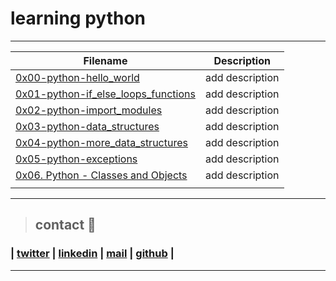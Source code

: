 # learning python
---
| **Filename** | **Description** |
|---|---|
| [0x00-python-hello_world](./https://github.com/ricardo1470/holbertonschool-higher_level_programming/tree/master/0x00-python-hello_world) | add description  |
| [0x01-python-if_else_loops_functions](./https://github.com/ricardo1470/holbertonschool-higher_level_programming/tree/master/0x01-python-if_else_loops_functions) | add description  |
| [0x02-python-import_modules](./https://github.com/ricardo1470/holbertonschool-higher_level_programming/tree/master/0x02-python-import_modules) | add description  |
| [0x03-python-data_structures](./https://github.com/ricardo1470/holbertonschool-higher_level_programming/tree/master/0x03-python-data_structures) | add description  |
| [0x04-python-more_data_structures](./https://github.com/ricardo1470/holbertonschool-higher_level_programming/tree/master/0x04-python-more_data_structures) | add description  |
| [0x05-python-exceptions](./https://github.com/ricardo1470/holbertonschool-higher_level_programming/tree/master/0x05-python-exceptions) | add description  |
| [0x06. Python - Classes and Objects](./) | add description  |
|   |   |

---
> ## contact 💬

### | [twitter](https://twitter.com/RICARDO1470) | [linkedin](https://www.linkedin.com/in/ricardo-alfonso-camayo/) | [mail](1466@holbertonschool.com) | [github](https://github.com/ricardo1470/README/blob/master/README.md) |
---
